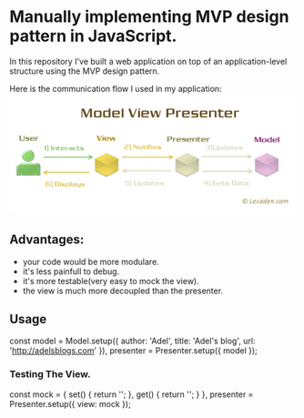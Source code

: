 # Manually implementing MVP design pattern in JavaScript.

In this repository I've built a web application on top of an application-level structure using the MVP design pattern.

Here is the communication flow I used in my application:
![Alt text](/client/images/mvp.png?raw=true "MVP")

## Advantages:
- your code would be more modulare.
- it's less painfull to debug.
- it's more testable(very easy to mock the view).
- the view is much more decoupled than the presenter.

## Usage

const
	model = Model.setup({
		author: 'Adel',
		title: 'Adel\'s blog',
		url: 'http://adelsblogs.com'
	}),
	presenter = Presenter.setup({ model });

### Testing The View.

const
	mock = {
		set() { return ''; },
		get() { return ''; }
	},
	presenter = Presenter.setup({
		view: mock
	});